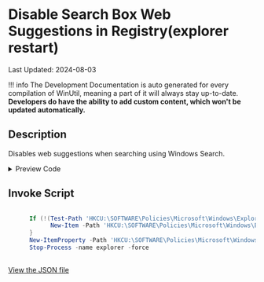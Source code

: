 ﻿# Disable Search Box Web Suggestions in Registry(explorer restart)

Last Updated: 2024-08-03


!!! info
     The Development Documentation is auto generated for every compilation of WinUtil, meaning a part of it will always stay up-to-date. **Developers do have the ability to add custom content, which won't be updated automatically.**


## Description

Disables web suggestions when searching using Windows Search.

<!-- BEGIN CUSTOM CONTENT -->

<!-- END CUSTOM CONTENT -->

<details>
<summary>Preview Code</summary>

```json
{
    "Content":  "Disable Search Box Web Suggestions in Registry(explorer restart)",
    "Description":  "Disables web suggestions when searching using Windows Search.",
    "link":  "https://christitustech.github.io/win/dev/features/Legacy-Windows-Panels/user",
    "category":  "Features",
    "panel":  "1",
    "Order":  "a016_",
    "feature":  [

                ],
    "InvokeScript":  [
                         "\r\n      If (!(Test-Path \u0027HKCU:\\SOFTWARE\\Policies\\Microsoft\\Windows\\Explorer\u0027)) {\r\n            New-Item -Path \u0027HKCU:\\SOFTWARE\\Policies\\Microsoft\\Windows\\Explorer\u0027 -Force | Out-Null\r\n      }\r\n      New-ItemProperty -Path \u0027HKCU:\\SOFTWARE\\Policies\\Microsoft\\Windows\\Explorer\u0027 -Name \u0027DisableSearchBoxSuggestions\u0027 -Type DWord -Value 1 -Force\r\n      Stop-Process -name explorer -force\r\n      "
                     ]
}
```
</details>

## Invoke Script

```powershell

      If (!(Test-Path 'HKCU:\SOFTWARE\Policies\Microsoft\Windows\Explorer')) {
            New-Item -Path 'HKCU:\SOFTWARE\Policies\Microsoft\Windows\Explorer' -Force | Out-Null
      }
      New-ItemProperty -Path 'HKCU:\SOFTWARE\Policies\Microsoft\Windows\Explorer' -Name 'DisableSearchBoxSuggestions' -Type DWord -Value 1 -Force
      Stop-Process -name explorer -force
      

```
<!-- BEGIN SECOND CUSTOM CONTENT -->

<!-- END SECOND CUSTOM CONTENT -->

[View the JSON file](https://github.com/ChrisTitusTech/winutil/tree/main/config/feature.json)

